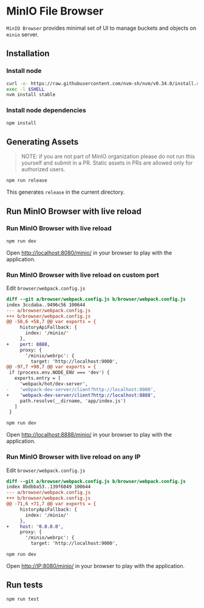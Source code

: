 # MinIO File Browser

``MinIO Browser`` provides minimal set of UI to manage buckets and objects on ``minio`` server.


## Installation

### Install node
```sh
curl -o- https://raw.githubusercontent.com/nvm-sh/nvm/v0.34.0/install.sh | bash
exec -l $SHELL
nvm install stable
```

### Install node dependencies
```sh
npm install
```

## Generating Assets

> NOTE: if you are not part of MinIO organization please do not run this yourself and submit in a PR. Static assets in PRs are allowed only for authorized users.

```sh
npm run release
```

This generates `release` in the current directory.


## Run MinIO Browser with live reload

### Run MinIO Browser with live reload

```sh
npm run dev
```

Open [http://localhost:8080/minio/](http://localhost:8080/minio/) in your browser to play with the application.

### Run MinIO Browser with live reload on custom port

Edit `browser/webpack.config.js`

```diff
diff --git a/browser/webpack.config.js b/browser/webpack.config.js
index 3ccdaba..9496c56 100644
--- a/browser/webpack.config.js
+++ b/browser/webpack.config.js
@@ -58,6 +58,7 @@ var exports = {
     historyApiFallback: {
       index: '/minio/'
     },
+    port: 8888,
     proxy: {
       '/minio/webrpc': {
         target: 'http://localhost:9000',
@@ -97,7 +98,7 @@ var exports = {
 if (process.env.NODE_ENV === 'dev') {
   exports.entry = [
     'webpack/hot/dev-server',
-    'webpack-dev-server/client?http://localhost:8080',
+    'webpack-dev-server/client?http://localhost:8888',
     path.resolve(__dirname, 'app/index.js')
   ]
 }
```

```sh
npm run dev
```

Open [http://localhost:8888/minio/](http://localhost:8888/minio/) in your browser to play with the application.

### Run MinIO Browser with live reload on any IP

Edit `browser/webpack.config.js`

```diff
diff --git a/browser/webpack.config.js b/browser/webpack.config.js
index 8bdbba53..139f6049 100644
--- a/browser/webpack.config.js
+++ b/browser/webpack.config.js
@@ -71,6 +71,7 @@ var exports = {
     historyApiFallback: {
       index: '/minio/'
     },
+    host: '0.0.0.0',
     proxy: {
       '/minio/webrpc': {
         target: 'http://localhost:9000',
```

```sh
npm run dev
```

Open [http://IP:8080/minio/](http://IP:8080/minio/) in your browser to play with the application.


## Run tests

    npm run test
